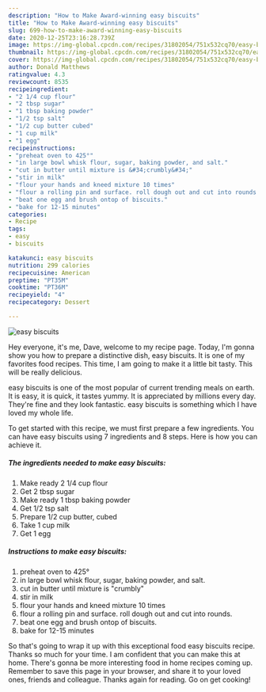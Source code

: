```yaml
---
description: "How to Make Award-winning easy biscuits"
title: "How to Make Award-winning easy biscuits"
slug: 699-how-to-make-award-winning-easy-biscuits
date: 2020-12-25T23:16:28.739Z
image: https://img-global.cpcdn.com/recipes/31802054/751x532cq70/easy-biscuits-recipe-main-photo.jpg
thumbnail: https://img-global.cpcdn.com/recipes/31802054/751x532cq70/easy-biscuits-recipe-main-photo.jpg
cover: https://img-global.cpcdn.com/recipes/31802054/751x532cq70/easy-biscuits-recipe-main-photo.jpg
author: Donald Matthews
ratingvalue: 4.3
reviewcount: 8535
recipeingredient:
- "2 1/4 cup flour"
- "2 tbsp sugar"
- "1 tbsp baking powder"
- "1/2 tsp salt"
- "1/2 cup butter cubed"
- "1 cup milk"
- "1 egg"
recipeinstructions:
- "preheat oven to 425°"
- "in large bowl whisk flour, sugar, baking powder, and salt."
- "cut in butter until mixture is &#34;crumbly&#34;"
- "stir in milk"
- "flour your hands and kneed mixture 10 times"
- "flour a rolling pin and surface. roll dough out and cut into rounds."
- "beat one egg and brush ontop of biscuits."
- "bake for 12-15 minutes"
categories:
- Recipe
tags:
- easy
- biscuits

katakunci: easy biscuits 
nutrition: 299 calories
recipecuisine: American
preptime: "PT35M"
cooktime: "PT36M"
recipeyield: "4"
recipecategory: Dessert

---
```



![easy biscuits](https://img-global.cpcdn.com/recipes/31802054/751x532cq70/easy-biscuits-recipe-main-photo.jpg)

Hey everyone, it's me, Dave, welcome to my recipe page. Today, I'm gonna show you how to prepare a distinctive dish, easy biscuits. It is one of my favorites food recipes. This time, I am going to make it a little bit tasty. This will be really delicious.

easy biscuits is one of the most popular of current trending meals on earth. It is easy, it is quick, it tastes yummy. It is appreciated by millions every day. They're fine and they look fantastic. easy biscuits is something which I have loved my whole life.




To get started with this recipe, we must first prepare a few ingredients. You can have easy biscuits using 7 ingredients and 8 steps. Here is how you can achieve it.

<!--inarticleads1-->

##### The ingredients needed to make easy biscuits:

1. Make ready 2 1/4 cup flour
1. Get 2 tbsp sugar
1. Make ready 1 tbsp baking powder
1. Get 1/2 tsp salt
1. Prepare 1/2 cup butter, cubed
1. Take 1 cup milk
1. Get 1 egg




<!--inarticleads2-->

##### Instructions to make easy biscuits:

1. preheat oven to 425°
1. in large bowl whisk flour, sugar, baking powder, and salt.
1. cut in butter until mixture is &#34;crumbly&#34;
1. stir in milk
1. flour your hands and kneed mixture 10 times
1. flour a rolling pin and surface. roll dough out and cut into rounds.
1. beat one egg and brush ontop of biscuits.
1. bake for 12-15 minutes




So that's going to wrap it up with this exceptional food easy biscuits recipe. Thanks so much for your time. I am confident that you can make this at home. There's gonna be more interesting food in home recipes coming up. Remember to save this page in your browser, and share it to your loved ones, friends and colleague. Thanks again for reading. Go on get cooking!
